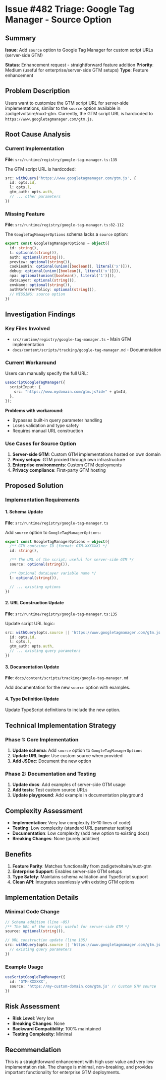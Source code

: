 # Issue #482 Triage: Google Tag Manager - Source Option

## Summary
**Issue**: Add `source` option to Google Tag Manager for custom script URLs (server-side GTM)

**Status**: Enhancement request - straightforward feature addition
**Priority**: Medium (useful for enterprise/server-side GTM setups)
**Type**: Feature enhancement

## Problem Description

Users want to customize the GTM script URL for server-side implementations, similar to the `source` option available in zadigetvoltaire/nuxt-gtm. Currently, the GTM script URL is hardcoded to `https://www.googletagmanager.com/gtm.js`.

## Root Cause Analysis

### Current Implementation
**File**: `src/runtime/registry/google-tag-manager.ts:135`

The GTM script URL is hardcoded:
```typescript
src: withQuery('https://www.googletagmanager.com/gtm.js', {
  id: opts.id,
  l: opts.l,
  gtm_auth: opts.auth,
  // ... other parameters
})
```

### Missing Feature
**File**: `src/runtime/registry/google-tag-manager.ts:82-112`

The `GoogleTagManagerOptions` schema lacks a `source` option:
```typescript
export const GoogleTagManagerOptions = object({
  id: string(),
  l: optional(string()),
  auth: optional(string()),
  preview: optional(string()),
  cookiesWin: optional(union([boolean(), literal('x')])),
  debug: optional(union([boolean(), literal('x')])),
  npa: optional(union([boolean(), literal('1')])),
  dataLayer: optional(string()),
  envName: optional(string()),
  authReferrerPolicy: optional(string()),
  // MISSING: source option
})
```

## Investigation Findings

### Key Files Involved
- `src/runtime/registry/google-tag-manager.ts` - Main GTM implementation
- `docs/content/scripts/tracking/google-tag-manager.md` - Documentation

### Current Workaround
Users can manually specify the full URL:
```typescript
useScriptGoogleTagManager({
  scriptInput: {
    src: "https://www.mydomain.com/gtm.js?id=" + gtmId,
  },
});
```

**Problems with workaround**:
- Bypasses built-in query parameter handling
- Loses validation and type safety
- Requires manual URL construction

### Use Cases for Source Option
1. **Server-side GTM**: Custom GTM implementations hosted on own domain
2. **Proxy setups**: GTM proxied through own infrastructure
3. **Enterprise environments**: Custom GTM deployments
4. **Privacy compliance**: First-party GTM hosting

## Proposed Solution

### Implementation Requirements

#### 1. Schema Update
**File**: `src/runtime/registry/google-tag-manager.ts`

Add `source` option to `GoogleTagManagerOptions`:
```typescript
export const GoogleTagManagerOptions = object({
  /** GTM container ID (format: GTM-XXXXXX) */
  id: string(),

  /** The URL of the script; useful for server-side GTM */
  source: optional(string()),

  /** Optional dataLayer variable name */
  l: optional(string()),

  // ... existing options
})
```

#### 2. URL Construction Update
**File**: `src/runtime/registry/google-tag-manager.ts:135`

Update script URL logic:
```typescript
src: withQuery(opts.source || 'https://www.googletagmanager.com/gtm.js', {
  id: opts.id,
  l: opts.l,
  gtm_auth: opts.auth,
  // ... existing query parameters
})
```

#### 3. Documentation Update
**File**: `docs/content/scripts/tracking/google-tag-manager.md`

Add documentation for the new `source` option with examples.

#### 4. Type Definition Update
Update TypeScript definitions to include the new option.

## Technical Implementation Strategy

### Phase 1: Core Implementation
1. **Update schema**: Add `source` option to `GoogleTagManagerOptions`
2. **Update URL logic**: Use custom source when provided
3. **Add JSDoc**: Document the new option

### Phase 2: Documentation and Testing
1. **Update docs**: Add examples of server-side GTM usage
2. **Add tests**: Test custom source URLs
3. **Update playground**: Add example in documentation playground

## Complexity Assessment
- **Implementation**: Very low complexity (5-10 lines of code)
- **Testing**: Low complexity (standard URL parameter testing)
- **Documentation**: Low complexity (add new option to existing docs)
- **Breaking Changes**: None (purely additive)

## Benefits
1. **Feature Parity**: Matches functionality from zadigetvoltaire/nuxt-gtm
2. **Enterprise Support**: Enables server-side GTM setups
3. **Type Safety**: Maintains schema validation and TypeScript support
4. **Clean API**: Integrates seamlessly with existing GTM options

## Implementation Details

### Minimal Code Change
```typescript
// Schema addition (line ~85)
/** The URL of the script; useful for server-side GTM */
source: optional(string()),

// URL construction update (line 135)
src: withQuery(opts.source || 'https://www.googletagmanager.com/gtm.js', {
  // existing query parameters
})
```

### Example Usage
```typescript
useScriptGoogleTagManager({
  id: 'GTM-XXXXXX',
  source: 'https://my-custom-domain.com/gtm.js' // Custom GTM source
})
```

## Risk Assessment
- **Risk Level**: Very low
- **Breaking Changes**: None
- **Backward Compatibility**: 100% maintained
- **Testing Complexity**: Minimal

## Recommendation
This is a straightforward enhancement with high user value and very low implementation risk. The change is minimal, non-breaking, and provides important functionality for enterprise GTM deployments.